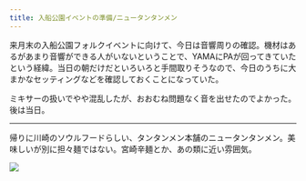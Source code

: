 ```yaml
---
title: 入船公園イベントの準備/ニュータンタンメン
---
```


来月末の入船公園フォルクイベントに向けて、今日は音響周りの確認。機材はあるがあまり音響ができる人がいないということで、YAMAにPAが回ってきていたという経緯。当日の朝だけだといろいろと手間取りそうなので、今日のうちに大まかなセッティングなどを確認しておくことになっていた。

ミキサーの扱いでやや混乱したが、おおむね問題なく音を出せたのでよかった。後は当日。

---

帰りに川崎のソウルフードらしい、タンタンメン本舗のニュータンタンメン。美味しいが別に担々麺ではない。宮崎辛麺とか、あの類に近い雰囲気。

![](https://photos.old.apkas.net/medium/202403/20240316-125432.webp)
